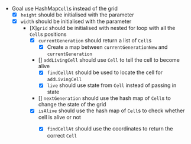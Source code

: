- Goal use HashMap`Cell`s instead of the grid
    - [X] `height` should be initialised with the parameter
    - [X] `width` should be initialised with the parameter
      - [X]`grid` should be initialised with nested for loop with all the `Cell`s positions
        - [X] `currentGeneration` should return a list of `Cell`s
            - [X] Create a map between `currentGenerationNew` and `currentGeneration`
        - [] `addLivingCell` should use `Cell` to tell the cell to become alive
          - [X] `findCellAt` should be used to locate the cell for `addLivingCell` 
          - [X] `live` should use state from `Cell` instead of passing in state
        - [] `nextGeneration` should use the hash map of `Cell`s to change the state of the grid
        - [X] `isAlive` should use the hash map of `Cell`s to check whether cell is alive or not
            - [X] `findCellAt` should use the coordinates to return the correct `Cell`

